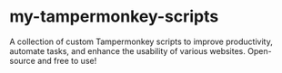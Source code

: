 # my-tampermonkey-scripts
A collection of custom Tampermonkey scripts to improve productivity, automate tasks, and enhance the usability of various websites. Open-source and free to use!
